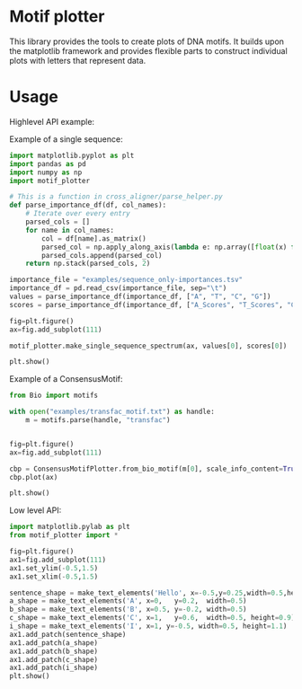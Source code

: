 # Motif plotter

This library provides the tools to create plots of DNA motifs. It 
builds upon the matplotlib framework and provides flexible parts to
construct individual plots with letters that represent data.

# Usage

Highlevel API example:

Example of a single sequence:
```python
import matplotlib.pyplot as plt
import pandas as pd
import numpy as np
import motif_plotter

# This is a function in cross_aligner/parse_helper.py
def parse_importance_df(df, col_names):
    # Iterate over every entry
    parsed_cols = []
    for name in col_names:
        col = df[name].as_matrix()
        parsed_col = np.apply_along_axis(lambda e: np.array([float(x) for x in e[0][1:-1].split(",")]), 1, col.reshape(len(col),1))
        parsed_cols.append(parsed_col)
    return np.stack(parsed_cols, 2)

importance_file = "examples/sequence_only-importances.tsv"
importance_df = pd.read_csv(importance_file, sep="\t")
values = parse_importance_df(importance_df, ["A", "T", "C", "G"])
scores = parse_importance_df(importance_df, ["A_Scores", "T_Scores", "C_Scores", "G_Scores"])

fig=plt.figure()
ax=fig.add_subplot(111)

motif_plotter.make_single_sequence_spectrum(ax, values[0], scores[0])

plt.show()
```


Example of a ConsensusMotif:
```python
from Bio import motifs

with open("examples/transfac_motif.txt") as handle:
    m = motifs.parse(handle, "transfac")


fig=plt.figure()
ax=fig.add_subplot(111)

cbp = ConsensusMotifPlotter.from_bio_motif(m[0], scale_info_content=True)
cbp.plot(ax)

plt.show()
```


Low level API:

```python
import matplotlib.pylab as plt
from motif_plotter import *

fig=plt.figure()
ax1=fig.add_subplot(111)
ax1.set_ylim(-0.5,1.5)
ax1.set_xlim(-0.5,1.5)

sentence_shape = make_text_elements('Hello', x=-0.5,y=0.25,width=0.5,height=0.5)
a_shape = make_text_elements('A', x=0,   y=0.2,  width=0.5)
b_shape = make_text_elements('B', x=0.5, y=-0.2, width=0.5)
c_shape = make_text_elements('C', x=1,   y=0.6,  width=0.5, height=0.9)
i_shape = make_text_elements('I', x=1, y=-0.5, width=0.5, height=1.1)
ax1.add_patch(sentence_shape)
ax1.add_patch(a_shape)
ax1.add_patch(b_shape)
ax1.add_patch(c_shape)
ax1.add_patch(i_shape)
plt.show()
```